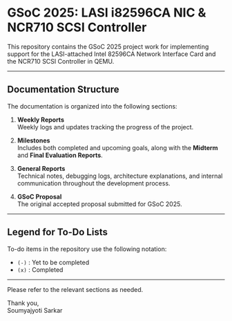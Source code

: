 # GSoC 2025: LASI i82596CA NIC & NCR710 SCSI Controller

This repository contains the GSoC 2025 project work for implementing support for the LASI-attached Intel 82596CA Network Interface Card and the NCR710 SCSI Controller in QEMU.

---

## Documentation Structure

The documentation is organized into the following sections:

1. **Weekly Reports**  
   Weekly logs and updates tracking the progress of the project.

2. **Milestones**  
   Includes both completed and upcoming goals, along with the **Midterm** and **Final Evaluation Reports**.

3. **General Reports**  
   Technical notes, debugging logs, architecture explanations, and internal communication throughout the development process.

4. **GSoC Proposal**  
   The original accepted proposal submitted for GSoC 2025.

---

## Legend for To-Do Lists

To-do items in the repository use the following notation:

- `(-)` : Yet to be completed  
- `(x)` : Completed

---

Please refer to the relevant sections as needed.

Thank you,  
Soumyajyoti Sarkar

